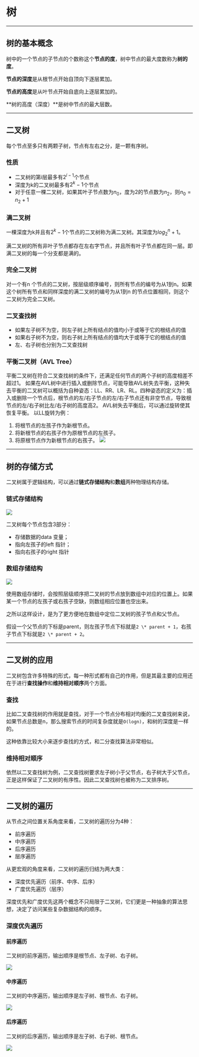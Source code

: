 # 树

<script type="text/x-mathjax-config">
MathJax.Hub.Config({tex2jax: {inlineMath:[['$','$']]}});
</script>
<script type="text/javascript" src="http://cdn.mathjax.org/mathjax/latest/MathJax.js?config=TeX-AMS-MML_HTMLorMML"></script>
----

## 树的基本概念
树中的一个节点的子节点的个数称这个**节点的度**，树中节点的最大度数称为**树的度**。

**节点的深度**是从根节点开始自顶向下逐层累加。

**节点的高度**是从叶节点开始自底向上逐层累加的。

**树的高度（深度）**是树中节点的最大层数。

----

## 二叉树

每个节点至多只有两颗子树，节点有左右之分，是一颗有序树。

### 性质

- 二叉树的第i层最多有$2^{i-1}$个节点
- 深度为k的二叉树最多有$2^k - 1$个节点
- 对于任意一棵二叉树，如果其叶子节点数为$n_0$，度为2的节点数为$n_2$，则$n_0 = n_2 + 1$

### 满二叉树

一棵深度为k并且有$2^k - 1$个节点的二叉树称为满二叉树。其深度为$log_2^n + 1$。

满二叉树的所有非叶子节点都存在左右字节点，并且所有叶子节点都在同一层。即满二叉树的每一个分支都是满的。

### 完全二叉树

对一个有n 个节点的二叉树，按层级顺序编号，则所有节点的编号为从1到n。如果这个树所有节点和同样深度的满二叉树的编号为从1到n 的节点位置相同，则这个二叉树为完全二叉树。

### 二叉查找树

- 如果左子树不为空，则左子树上所有结点的值均小于或等于它的根结点的值
- 如果右子树不为空，则右子树上所有结点的值均大于或等于它的根结点的值
- 左、右子树也分别为二叉查找树

### 平衡二叉树（AVL Tree）

平衡二叉树在符合二叉查找树的条件下，还满足任何节点的两个子树的高度相差不超过1。
如果在AVL树中进行插入或删除节点，可能导致AVL树失去平衡，这种失去平衡的二叉树可以概括为自种姿态：LL、RR、LR、RL。四种姿态的定义为：插入或删除一个节点后，根节点的左/右子节点的左/右子节点还有非空节点，导致根节点的左/右子树比左/右子树的高度高2。
AVL树失去平衡后，可以通过旋转使其恢复平衡。
以LL旋转为例：

1. 将根节点的左孩子作为新根节点。
2. 将新根节点的右孩子作为原根节点的左孩子。
3. 将原根节点作为新根节点的右孩子。
![](/Users/xerxes/Development/algorithm/resources/LL单旋转.png)

----

## 树的存储方式

二叉树属于逻辑结构，可以通过**链式存储结构**和**数组**两种物理结构存储。

### 链式存储结构

![](/Users/xerxes/Development/algorithm/resources/链式存储结构存储树.png)

二叉树每个节点包含3部分：

- 存储数据的data 变量；
- 指向左孩子的left 指针；
- 指向右孩子的right 指针

### 数组存储结构

![](/Users/xerxes/Development/algorithm/resources/数组存储结构存储树.png)

使用数组存储时，会按照层级顺序把二叉树的节点放到数组中对应的位置上。如果某一个节点的左孩子或右孩子空缺，则数组相应位置也空出来。

之所以这样设计，是为了更方便地在数组中定位二叉树的孩子节点和父节点。

假设一个父节点的下标是parent，则左孩子节点下标就是`2 \* parent + 1`，右孩子节点下标就是`2 \* parent + 2`。

----

## 二叉树的应用

二叉树包含许多特殊的形式，每一种形式都有自己的作用，但是其最主要的应用还在于进行**查找操作**和**维持相对顺序**两个方面。

### 查找

比如二叉查找树的作用就是查找，对于一个节点分布相对均衡的二叉查找树来说，如果节点总数是n，那么搜索节点的时间复杂度就是`O(logn)`，和树的深度是一样的。

这种依靠比较大小来逐步查找的方式，和二分查找算法非常相似。

### 维持相对顺序

依然以二叉查找树为例，二叉查找树要求左子树小于父节点，右子树大于父节点，正是这样保证了二叉树的有序性。因此二叉查找树也被称为二叉排序树。

----

## 二叉树的遍历

从节点之间位置关系角度来看，二叉树的遍历分为4种：

- 前序遍历
- 中序遍历
- 后序遍历
- 层序遍历

从更宏观的角度来看，二叉树的遍历归结为两大类：

- 深度优先遍历（前序、中序、后序）
- 广度优先遍历（层序）

深度优先和广度优先这两个概念不只局限于二叉树，它们更是一种抽象的算法思想，决定了访问某些复杂数据结构的顺序。

### 深度优先遍历

#### 前序遍历

二叉树的前序遍历，输出顺序是根节点、左子树、右子树。

![](/Users/xerxes/Development/algorithm/resources/二叉树的前序遍历.png)

#### 中序遍历

二叉树的中序遍历，输出顺序是左子树、根节点、右子树。

![](/Users/xerxes/Development/algorithm/resources/二叉树的中序遍历.png)

#### 后序遍历

二叉树的后序遍历，输出顺序是左子树、右子树、根节点。

![](/Users/xerxes/Development/algorithm/resources/二叉树的后序遍历.png)


